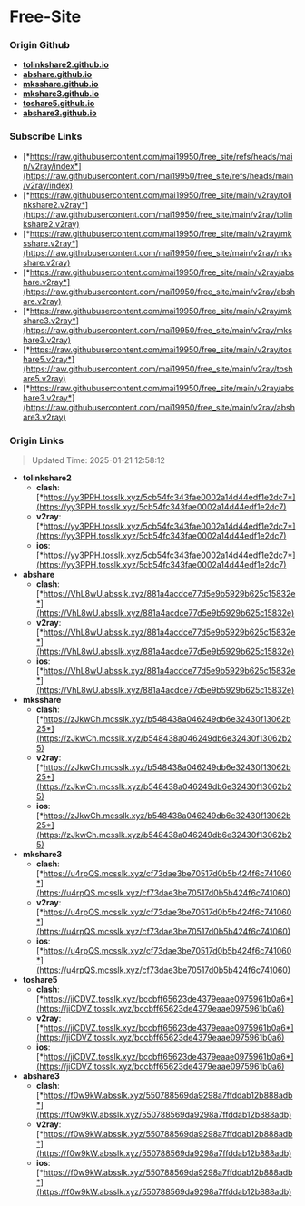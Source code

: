 # Free-Site

### Origin Github

- [**tolinkshare2.github.io**](https://github.com/tolinkshare2/tolinkshare2.github.io)
- [**abshare.github.io**](https://github.com/abshare/abshare.github.io)
- [**mksshare.github.io**](https://github.com/mksshare/mksshare.github.io)
- [**mkshare3.github.io**](https://github.com/mkshare3/mkshare3.github.io)
- [**toshare5.github.io**](https://github.com/toshare5/toshare5.github.io)
- [**abshare3.github.io**](https://github.com/abshare3/abshare3.github.io)

### Subscribe Links

- [*https://raw.githubusercontent.com/mai19950/free_site/refs/heads/main/v2ray/index*](https://raw.githubusercontent.com/mai19950/free_site/refs/heads/main/v2ray/index)
- [*https://raw.githubusercontent.com/mai19950/free_site/main/v2ray/tolinkshare2.v2ray*](https://raw.githubusercontent.com/mai19950/free_site/main/v2ray/tolinkshare2.v2ray)
- [*https://raw.githubusercontent.com/mai19950/free_site/main/v2ray/mksshare.v2ray*](https://raw.githubusercontent.com/mai19950/free_site/main/v2ray/mksshare.v2ray)
- [*https://raw.githubusercontent.com/mai19950/free_site/main/v2ray/abshare.v2ray*](https://raw.githubusercontent.com/mai19950/free_site/main/v2ray/abshare.v2ray)
- [*https://raw.githubusercontent.com/mai19950/free_site/main/v2ray/mkshare3.v2ray*](https://raw.githubusercontent.com/mai19950/free_site/main/v2ray/mkshare3.v2ray)
- [*https://raw.githubusercontent.com/mai19950/free_site/main/v2ray/toshare5.v2ray*](https://raw.githubusercontent.com/mai19950/free_site/main/v2ray/toshare5.v2ray)
- [*https://raw.githubusercontent.com/mai19950/free_site/main/v2ray/abshare3.v2ray*](https://raw.githubusercontent.com/mai19950/free_site/main/v2ray/abshare3.v2ray)

### Origin Links

> Updated Time: 2025-01-21 12:58:12

- **tolinkshare2**
  - **clash**: [*https://yy3PPH.tosslk.xyz/5cb54fc343fae0002a14d44edf1e2dc7*](https://yy3PPH.tosslk.xyz/5cb54fc343fae0002a14d44edf1e2dc7)
  - **v2ray**: [*https://yy3PPH.tosslk.xyz/5cb54fc343fae0002a14d44edf1e2dc7*](https://yy3PPH.tosslk.xyz/5cb54fc343fae0002a14d44edf1e2dc7)
  - **ios**: [*https://yy3PPH.tosslk.xyz/5cb54fc343fae0002a14d44edf1e2dc7*](https://yy3PPH.tosslk.xyz/5cb54fc343fae0002a14d44edf1e2dc7)
- **abshare**
  - **clash**: [*https://VhL8wU.absslk.xyz/881a4acdce77d5e9b5929b625c15832e*](https://VhL8wU.absslk.xyz/881a4acdce77d5e9b5929b625c15832e)
  - **v2ray**: [*https://VhL8wU.absslk.xyz/881a4acdce77d5e9b5929b625c15832e*](https://VhL8wU.absslk.xyz/881a4acdce77d5e9b5929b625c15832e)
  - **ios**: [*https://VhL8wU.absslk.xyz/881a4acdce77d5e9b5929b625c15832e*](https://VhL8wU.absslk.xyz/881a4acdce77d5e9b5929b625c15832e)
- **mksshare**
  - **clash**: [*https://zJkwCh.mcsslk.xyz/b548438a046249db6e32430f13062b25*](https://zJkwCh.mcsslk.xyz/b548438a046249db6e32430f13062b25)
  - **v2ray**: [*https://zJkwCh.mcsslk.xyz/b548438a046249db6e32430f13062b25*](https://zJkwCh.mcsslk.xyz/b548438a046249db6e32430f13062b25)
  - **ios**: [*https://zJkwCh.mcsslk.xyz/b548438a046249db6e32430f13062b25*](https://zJkwCh.mcsslk.xyz/b548438a046249db6e32430f13062b25)
- **mkshare3**
  - **clash**: [*https://u4rpQS.mcsslk.xyz/cf73dae3be70517d0b5b424f6c741060*](https://u4rpQS.mcsslk.xyz/cf73dae3be70517d0b5b424f6c741060)
  - **v2ray**: [*https://u4rpQS.mcsslk.xyz/cf73dae3be70517d0b5b424f6c741060*](https://u4rpQS.mcsslk.xyz/cf73dae3be70517d0b5b424f6c741060)
  - **ios**: [*https://u4rpQS.mcsslk.xyz/cf73dae3be70517d0b5b424f6c741060*](https://u4rpQS.mcsslk.xyz/cf73dae3be70517d0b5b424f6c741060)
- **toshare5**
  - **clash**: [*https://jiCDVZ.tosslk.xyz/bccbff65623de4379eaae0975961b0a6*](https://jiCDVZ.tosslk.xyz/bccbff65623de4379eaae0975961b0a6)
  - **v2ray**: [*https://jiCDVZ.tosslk.xyz/bccbff65623de4379eaae0975961b0a6*](https://jiCDVZ.tosslk.xyz/bccbff65623de4379eaae0975961b0a6)
  - **ios**: [*https://jiCDVZ.tosslk.xyz/bccbff65623de4379eaae0975961b0a6*](https://jiCDVZ.tosslk.xyz/bccbff65623de4379eaae0975961b0a6)
- **abshare3**
  - **clash**: [*https://f0w9kW.absslk.xyz/550788569da9298a7ffddab12b888adb*](https://f0w9kW.absslk.xyz/550788569da9298a7ffddab12b888adb)
  - **v2ray**: [*https://f0w9kW.absslk.xyz/550788569da9298a7ffddab12b888adb*](https://f0w9kW.absslk.xyz/550788569da9298a7ffddab12b888adb)
  - **ios**: [*https://f0w9kW.absslk.xyz/550788569da9298a7ffddab12b888adb*](https://f0w9kW.absslk.xyz/550788569da9298a7ffddab12b888adb)
